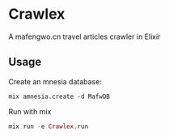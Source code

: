 # Crawlex

A mafengwo.cn travel articles crawler in Elixir


## Usage

Create an mnesia database:

```
mix amnesia.create -d MafwDB
```

Run with mix
```elixir
mix run -e Crawlex.run
```
